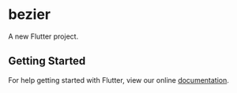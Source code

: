 # bezier

A new Flutter project.

## Getting Started

For help getting started with Flutter, view our online
[documentation](https://flutter.io/).
